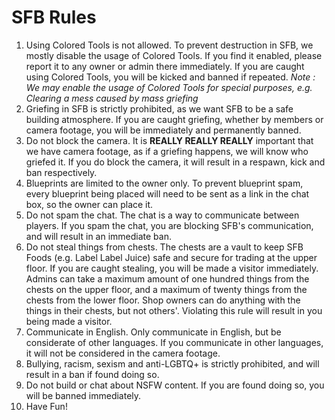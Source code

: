# SFB Rules
1. Using Colored Tools is not allowed. To prevent destruction in SFB, we mostly disable the usage of Colored Tools. If you find it enabled, please report it to any owner or admin there immediately. If you are caught using Colored Tools, you will be kicked and banned if repeated. *Note : We may enable the usage of Colored Tools for special purposes, e.g. Clearing a mess caused by mass griefing*
2. Griefing in SFB is strictly prohibited, as we want SFB to be a safe building atmosphere. If you are caught griefing, whether by members or camera footage, you will be immediately and permanently banned.
3. Do not block the camera. It is **REALLY REALLY REALLY** important that we have camera footage, as if a griefing happens, we will know who griefed it. If you do block the camera, it will result in a respawn, kick and ban respectively.
4. Blueprints are limited to the owner only. To prevent blueprint spam, every blueprint being placed will need to be sent as a link in the chat box, so the owner can place it.
5. Do not spam the chat. The chat is a way to communicate between players. If you spam the chat, you are blocking SFB's communication, and will result in an immediate ban.
6. Do not steal things from chests. The chests are a vault to keep SFB Foods (e.g. Label Label Juice) safe and secure for trading at the upper floor. If you are caught stealing, you will be made a visitor immediately. Admins can take a maximum amount of one hundred things from the chests on the upper floor, and a maximum of twenty things from the chests from the lower floor. Shop owners can do anything with the things in their chests, but not others'. Violating this rule will result in you being made a visitor.
7. Communicate in English. Only communicate in English, but be considerate of other languages. If you communicate in other languages, it will not be considered in the camera footage.
8. Bullying, racism, sexism and anti-LGBTQ+ is strictly prohibited, and will result in a ban if found doing so.
9. Do not build or chat about NSFW content. If you are found doing so, you will be banned immediately.
10. Have Fun!
